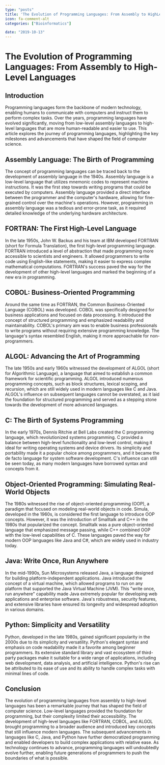 ```yaml
---
type: "posts"
title: 'The Evolution of Programming Languages: From Assembly to HighLevel Languages'
icon: fa-comment-alt
categories: ["Bioinformatics"]

date: "2019-10-13"
---
```




# The Evolution of Programming Languages: From Assembly to High-Level Languages

## Introduction
Programming languages form the backbone of modern technology, enabling humans to communicate with computers and instruct them to perform complex tasks. Over the years, programming languages have evolved significantly, moving from low-level assembly languages to high-level languages that are more human-readable and easier to use. This article explores the journey of programming languages, highlighting the key milestones and advancements that have shaped the field of computer science.

## Assembly Language: The Birth of Programming
The concept of programming languages can be traced back to the development of assembly language in the 1940s. Assembly language is a low-level language that utilizes mnemonic codes to represent machine instructions. It was the first step towards writing programs that could be executed by computers. Assembly language provided a direct interface between the programmer and the computer's hardware, allowing for fine-grained control over the machine's operations. However, programming in assembly language was a tedious and error-prone task, as it required detailed knowledge of the underlying hardware architecture.

## FORTRAN: The First High-Level Language
In the late 1950s, John W. Backus and his team at IBM developed FORTRAN (short for Formula Translation), the first high-level programming language. FORTRAN introduced a level of abstraction that made programming more accessible to scientists and engineers. It allowed programmers to write code using English-like statements, making it easier to express complex mathematical computations. FORTRAN's success paved the way for the development of other high-level languages and marked the beginning of a new era in programming.

## COBOL: Business-Oriented Programming
Around the same time as FORTRAN, the Common Business-Oriented Language (COBOL) was developed. COBOL was specifically designed for business applications and focused on data processing. It introduced the concept of structured programming and emphasized readability and maintainability. COBOL's primary aim was to enable business professionals to write programs without requiring extensive programming knowledge. The language's syntax resembled English, making it more approachable for non-programmers.

## ALGOL: Advancing the Art of Programming
The late 1950s and early 1960s witnessed the development of ALGOL (short for Algorithmic Language), a language that aimed to establish a common framework for scientific programming. ALGOL introduced numerous programming concepts, such as block structures, lexical scoping, and recursion, which are still widely used in modern languages like C and Java. ALGOL's influence on subsequent languages cannot be overstated, as it laid the foundation for structured programming and served as a stepping stone towards the development of more advanced languages.

## C: The Birth of Systems Programming
In the early 1970s, Dennis Ritchie at Bell Labs created the C programming language, which revolutionized systems programming. C provided a balance between high-level functionality and low-level control, making it ideal for writing operating systems and device drivers. Its simplicity and portability made it a popular choice among programmers, and it became the de facto language for system software development. C's influence can still be seen today, as many modern languages have borrowed syntax and concepts from it.

## Object-Oriented Programming: Simulating Real-World Objects
The 1980s witnessed the rise of object-oriented programming (OOP), a paradigm that focused on modeling real-world objects in code. Simula, developed in the 1960s, is considered the first language to introduce OOP concepts. However, it was the introduction of Smalltalk and C++ in the 1980s that popularized the concept. Smalltalk was a pure object-oriented language that emphasized message passing, while C++ combined OOP with the low-level capabilities of C. These languages paved the way for modern OOP languages like Java and C#, which are widely used in industry today.

## Java: Write Once, Run Anywhere
In the mid-1990s, Sun Microsystems released Java, a language designed for building platform-independent applications. Java introduced the concept of a virtual machine, which allowed programs to run on any platform that supported the Java Virtual Machine (JVM). This "write once, run anywhere" capability made Java extremely popular for developing web applications and enterprise software. Java's robustness, security features, and extensive libraries have ensured its longevity and widespread adoption in various domains.

## Python: Simplicity and Versatility
Python, developed in the late 1980s, gained significant popularity in the 2000s due to its simplicity and versatility. Python's elegant syntax and emphasis on code readability made it a favorite among beginner programmers. Its extensive standard library and vast ecosystem of third-party packages make it suitable for a wide range of applications, including web development, data analysis, and artificial intelligence. Python's rise can be attributed to its ease of use and its ability to handle complex tasks with minimal lines of code.

## Conclusion
The evolution of programming languages from assembly to high-level languages has been a remarkable journey that has shaped the field of computer science. Low-level languages provided the foundation for programming, but their complexity limited their accessibility. The development of high-level languages like FORTRAN, COBOL, and ALGOL brought programming to a broader audience and introduced key concepts that still influence modern languages. The subsequent advancements in languages like C, Java, and Python have further democratized programming and enabled developers to build complex applications with relative ease. As technology continues to advance, programming languages will undoubtedly evolve further, enabling future generations of programmers to push the boundaries of what is possible.
